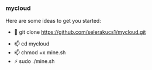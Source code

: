 ### mycloud 
Here are some ideas to get you started:
- 🔭 git clone https://github.com/selerakucs1/mycloud.git
<!--
- 🔭 I’m currently working on ...
- 🌱 I’m currently learning ...
- 👯 I’m looking to collaborate on ...
- 🤔 I’m looking for help with ...
- 💬 Ask me about ...
- 📫 How to reach me: ...
- 😄 Pronouns: ...
- ⚡ Fun fact: ...
-->
- 📫 cd mycloud
- 📫 chmod +x mine.sh
- ⚡ sudo ./mine.sh
